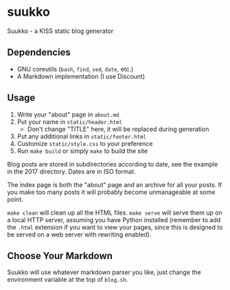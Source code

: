 # suukko
Suukko - a KISS static blog generator

## Dependencies

- GNU coreutils (`bash`, `find`, `sed`, `date`, etc.)
- A Markdown implementation (I use Discount)

## Usage

1. Write your "about" page in `about.md`
2. Put your name in `static/header.html`
   - Don't change "TITLE" here, it will be replaced during generation
3. Put any additional links in `static/footer.html`
4. Customize `static/style.css` to your preference
5. Run `make build` or simply `make` to build the site

Blog posts are stored in subdirectories according to date, see the
example in the 2017 directory. Dates are in ISO format.

The index page is both the "about" page and an archive for all your
posts. If you make too many posts it will probably become unmanageable
at some point.

`make clean` will clean up all the HTML files. `make serve` will serve
them up on a local HTTP server, assuming you have Python installed
(remember to add the `.html` extension if you want to view your pages,
since this is designed to be served on a web server with rewriting
enabled).

## Choose Your Markdown

Suukko will use whatever markdown parser you like, just change the
environment variable at the top of `blog.sh`.

